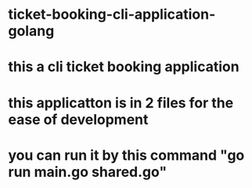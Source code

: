 # ticket-booking-cli-application-golang
#  this a cli ticket booking application
# this applicatton is in 2 files for the ease of development
# you can run it by this command "go run main.go shared.go"
